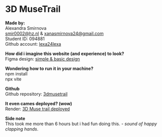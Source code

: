 # 3D MuseTrail

**Made by:**  
Alexandra Smirnova
<br>
smir0002@hz.nl & xanasmirnova24@gmail.com
<br>
Student ID: 094881
<br>
Github account: [lexa24lexa](https://github.com/lexa24lexa)

**How did i imagine this website (and experience) to look?**
<br>
Figma design: [simple & basic design](https://www.figma.com/design/tbuCA9wzVzQFcFQbWBpJtk/Untitled?node-id=2-2&t=imd0TDbNqojVBPE6-1)

**Wondering how to run it in your machine?**
<br>
npm install
<br>
npx vite

**Github**
<br>
Github repository: [3dmusetrail](https://github.com/lexa24lexa/3dmusetrail.git)

**It even cames deployed? (wow)**
<br>
Render: [3D Muse trail deployed](https://threedmusetrail.onrender.com/)

**Side note**
<br>
This took me more than 6 hours but i had fun doing this. - *sound of happy clapping hands*.